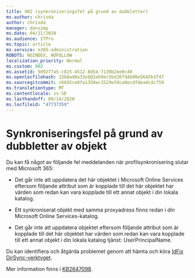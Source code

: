 ```yaml
---
title: 902 (synkroniseringsfel på grund av dubbletter)
ms.author: chrisda
author: chrisda
manager: dansimp
ms.date: 04/21/2020
ms.audience: ITPro
ms.topic: article
ms.service: o365-administration
ROBOTS: NOINDEX, NOFOLLOW
localization_priority: Normal
ms.custom: 902
ms.assetid: 9d9277a5-c825-4512-8d54-7138b2ee0c40
ms.openlocfilehash: 33b8ad0a33eb02eb9ec5bd26f94b00e5645b3fd7
ms.sourcegitcommit: c6692ce0fa1358ec3529e59ca0ecdfdea4cdc759
ms.translationtype: MT
ms.contentlocale: sv-SE
ms.lasthandoff: 09/14/2020
ms.locfileid: "47737359"
---
```

# <a name="sync-errors-due-to-duplicate-objects"></a>Synkroniseringsfel på grund av dubbletter av objekt

Du kan få något av följande fel meddelanden när profilsynkronisering slutar med Microsoft 365:

- Det går inte att uppdatera det här objektet i Microsoft Online Services eftersom följande attribut som är kopplade till det här objektet har värden som redan kan vara kopplade till ett annat objekt i din lokala katalog.

- Ett synkroniserat objekt med samma proxyadress finns redan i din Microsoft Online Services-katalog.

- Det går inte att uppdatera objektet eftersom följande attribut som är kopplade till det här objektet har värden som redan kan vara kopplade till ett annat objekt i din lokala katalog tjänst: UserPrincipalName.

Du kan identifiera och åtgärda problemet genom att hämta och köra [IdFix DirSync-verktyget](https://www.microsoft.com/download/details.aspx?id=36832).

Mer information finns i [KB2647098](https://support.microsoft.com/help/2647098/duplicate-or-invalid-attributes-prevent-directory-synchronization-in-o).

